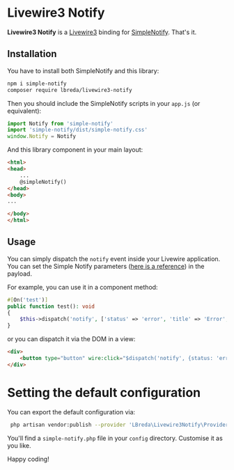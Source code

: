 # Livewire3 Notify

**Livewire3 Notify** is a [Livewire3](https://livewire.laravel.com) binding for [SimpleNotify](https://github.com/simple-notify/simple-notify). That's it.

## Installation

You have to install both SimpleNotify and this library:

```bash
npm i simple-notify
composer require lbreda/livewire3-notify
```

Then you should include the SimpleNotify scripts in your `app.js` (or equivalent):

```javascript
import Notify from 'simple-notify'
import 'simple-notify/dist/simple-notify.css'
window.Notify = Notify
```

And this library component in your main layout:
```html
<html>
<head>
    ...
    @simpleNotify()
</head>
<body>
...

</body>
</html>
```

## Usage
You can simply dispatch the `notify` event inside your Livewire application. You can set the Simple Notify parameters ([here is a reference](https://github.com/simple-notify/simple-notify)) in the payload.

For example, you can use it in a component method:

```php
#[On('test')]
public function test(): void
{
    $this->dispatch('notify', ['status' => 'error', 'title' => 'Error', 'text' => 'Send halp']);
}
```

or you can dispatch it via the DOM in a view:

```html
<div>
    <button type="button" wire:click="$dispatch('notify', {status: 'error', title: 'Error', text: 'Send halp'})">Notify</button>
</div>
```

# Setting the default configuration

You can export the default configuration via:

```bash
 php artisan vendor:publish --provider 'LBreda\Livewire3Notify\Providers\SimpleNotifyServiceProvider'
```

You'll find a `simple-notify.php` file in your `config` directory. Customise it as you like.

Happy coding!
